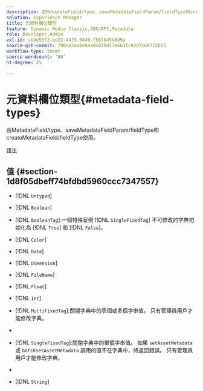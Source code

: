 ```yaml
---
description: 由MetadataField/type、saveMetadataFieldParam/fieldType和createMetadataField/fieldType使用。
solution: Experience Manager
title: 元資料欄位類型
feature: Dynamic Media Classic,SDK/API,Metadata
role: Developer,Admin
exl-id: cbbe55f2-bd22-44f5-9440-f58fb45b8d9a
source-git-commit: 790ce3aa4e9aadc019d17e663fc93d7c69772b23
workflow-type: tm+mt
source-wordcount: '94'
ht-degree: 2%

---
```


# 元資料欄位類型{#metadata-field-types}

由MetadataField/type、saveMetadataFieldParam/fieldType和createMetadataField/fieldType使用。

語法

## 值 {#section-1d8f05dbeff74bfdbd5960ccc7347557}

* [!DNL `Untyped`]
* [!DNL `Boolean`]
* [!DNL `BooleanTag`]:一個特殊案例 [!DNL `SingleFixedTag`] 不可修改的字典初始化為 [!DNL `True`] 和 [!DNL `False`]。

* [!DNL `Color`]
* [!DNL `Date`]
* [!DNL `Dimension`]
* [!DNL `FileName`]
* [!DNL `Float`]
* [!DNL `Int`]
* [!DNL `MultiFixedTag`]:關閉字典中的零個或多個字串值。 只有管理員用戶才能修改字典。
* [!DNL `MultiTag`]:零個或多個字串值。
* [!DNL `SingleFixedTag`]:關閉字典中的單個字串值。 如果 `setAssetMetadata` 或 `batchSetAssetMetadata` 調用的值不在字典中，將返回錯誤。 只有管理員用戶才能修改字典。

* [!DNL `SingleTag`]:任何單字串值。
* [!DNL `String`]
